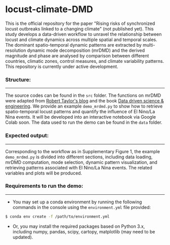 # locust-climate-DMD

This is the official repository for the paper "Rising risks of synchronized locust outbreaks linked to a changing climate" (not published yet). This study develops a data-driven workflow to unravel the relationship between locust and climate dynamics across multiple spatial and temporal scales. The dominant spatio-temporal dynamic patterns are extracted by multi-resolution dynamic mode decomposition (mrDMD) and the derived magnitude and phase are analysed by comparison between different countries, climatic zones, control measures, and climate variability patterns.
This repository is currently under active development.

### Structure:
-----------
 The source codes can be found in the `src` folder. The functions on mrDMD were adapted from [Robert Taylor's blog](http://www.pyrunner.com/weblog/2016/08/05/mrdmd-python/) and the book [Data driven science & engineering](http://www.databookuw.com/). We provide an example `demo_mrdmd.py` to show how to retrieve spatio-temporal locust patterns and quantify the influence of El Nino/La Nina events. It will be developed into an interactive  notebook via Google Colab soon. 
The data used to run the demo can be found in the `data` folder.


### Expected output:
-----------
Corresponding to the workflow as in Supplementary Figure 1, the example `demo_mrdmd.py` is divided into different sections, including data loading, mrDMD computation, mode selection, dynamic pattern visualization, and retrieving patterns associated with El Nino/La Nina events. The related variables and plots will be produced.



### Requirements to run the demo:
-----------
 - You may set up a conda environment by running the following commands in the console using the `environment.yml` file provided:
 
 ``` bash
 $ conda env create -f /path/to/environment.yml
 ```
 - Or, you may install the required packages based on Python 3.x, including numpy, pandas, scipy, cartopy, matplotlib (may need to be updated).
 
